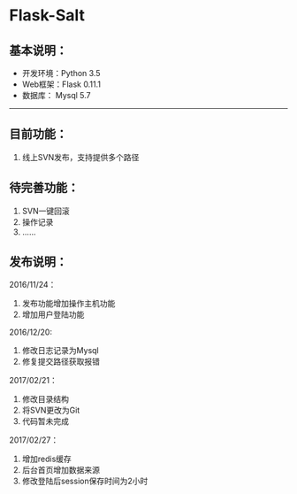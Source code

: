 Flask-Salt
====

基本说明：
----
* 开发环境：Python 3.5
* Web框架：Flask 0.11.1
* 数据库： Mysql 5.7


----

目前功能：
-----
1. 线上SVN发布，支持提供多个路径


待完善功能：
------
1. SVN一键回滚
2. 操作记录
3. ......


发布说明：
----
2016/11/24：

1. 发布功能增加操作主机功能
2. 增加用户登陆功能

2016/12/20:

1. 修改日志记录为Mysql
2. 修复提交路径获取报错

2017/02/21：

1. 修改目录结构
2. 将SVN更改为Git
3. 代码暂未完成

2017/02/27：

1. 增加redis缓存
2. 后台首页增加数据来源
3. 修改登陆后session保存时间为2小时